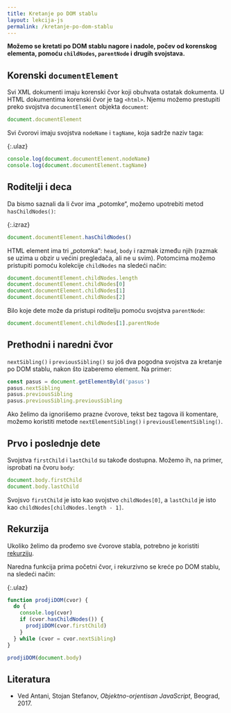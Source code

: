 ```yaml
---
title: Kretanje po DOM stablu
layout: lekcija-js
permalink: /kretanje-po-dom-stablu
---
```


**Možemo se kretati po DOM stablu nagore i nadole, počev od korenskog elementa, pomoću `childNodes`, `parentNode` i drugih svojstava.**

## Korenski `documentElement`

Svi XML dokumenti imaju korenski čvor koji obuhvata ostatak dokumenta. U HTML dokumentima korenski čvor je tag `<html>`. Njemu možemo prestupiti preko svojstva `documentElement` objekta `document`:

```js
document.documentElement
```

Svi čvorovi imaju svojstva `nodeName` i `tagName`, koja sadrže naziv taga:

{:.ulaz}
```js
console.log(document.documentElement.nodeName)
console.log(document.documentElement.tagName)
```

## Roditelji i deca

Da bismo saznali da li čvor ima „potomke“, možemo upotrebiti metod `hasChildNodes()`:

{:.izraz}
```js
document.documentElement.hasChildNodes()
```

HTML element ima tri „potomka“: `head`, `body` i razmak između njih (razmak se uzima u obzir u većini pregledača, ali ne u svim). Potomcima možemo pristupiti pomoću kolekcije `childNodes` na sledeći način:

```js
document.documentElement.childNodes.length
document.documentElement.childNodes[0]
document.documentElement.childNodes[1]
document.documentElement.childNodes[2]
```

Bilo koje dete može da pristupi roditelju pomoću svojstva `parentNode`:

```js
document.documentElement.childNodes[1].parentNode
```

## Prethodni i naredni čvor

`nextSibling()` i `previousSibling()` su još dva pogodna svojstva za kretanje po DOM sta­blu, nakon što izaberemo element. Na primer:

```js
const pasus = document.getElementByld('pasus')
pasus.nextSibling
pasus.previousSibling
pasus.previousSibling.previousSibling
```

Ako želimo da ignorišemo prazne čvorove, tekst bez tagova ili komentare, možemo koristiti metode `nextElementSibling()` i `previousElementSibling()`.

## Prvo i poslednje dete

Svojstva `firstChild` i `lastChild` su takođe dostupna. Možemo ih, na primer, isprobati na čvoru `body`:

```js
document.body.firstChild
document.body.lastChild
```

Svojsvo `firstChild` je isto kao svojstvo `childNodes[0]`, a `lastChild` je isto kao `childNodes[childNodes.length - 1]`.

## Rekurzija

Ukoliko želimo da prođemo sve čvorove stabla, potrebno je koristiti [rekurziju](/rekurzija). 

Naredna funkcija prima početni čvor, i rekurzivno se kreće po DOM stablu, na sledeći način:

{:.ulaz}
```js
function prodjiDOM(cvor) {
  do {
    console.log(cvor)
    if (cvor.hasChildNodes()) {
      prodjiDOM(cvor.firstChild)
    }
  } while (cvor = cvor.nextSibling)
}

prodjiDOM(document.body)
```

## Literatura

- Ved Antani, Stojan Stefanov, *Objektno-orjentisan JavaScript*, Beograd, 2017.
